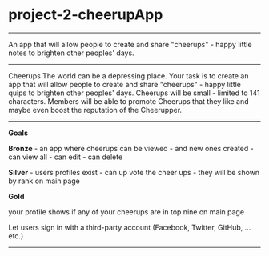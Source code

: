 # project-2-cheerupApp
******
An app that will allow people to create and share "cheerups" - happy little notes to brighten other peoples' days.

******

Cheerups
The world can be a depressing place. Your task is to create an app that will allow people to create and share "cheerups" - happy little quips to brighten other peoples' days. Cheerups will be small - limited to 141 characters. Members will be able to promote Cheerups that they like and maybe even boost the reputation of the Cheerupper.


*****

__Goals__


__Bronze__ - an app where cheerups can be viewed - and new ones created - can view all - can edit - can delete

__Silver__ - users profiles exist -  can up vote  the cheer ups - they will be shown by rank on main page 


__Gold__

your profile shows if any of your cheerups are in top nine on main page 


Let users sign in with a third-party account (Facebook, Twitter, GitHub, ... etc.)

*****

